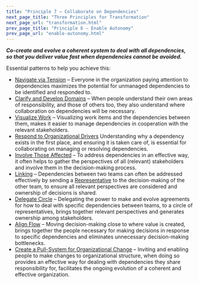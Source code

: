 ```yaml
---
title: "Principle 7 – Collaborate on Dependencies"
next_page_title: "Three Principles for Transformation"
next_page_url: "transformation.html"
prev_page_title: "Principle 6 – Enable Autonomy"
prev_page_url: "enable-autonomy.html"
---
```




**_Co-create and evolve a coherent system to deal with all dependencies, so that you deliver value fast when dependencies cannot be avoided._**

Essential patterns to help you achieve this:

-   [Navigate via Tension](navigate-via-tension.html) – Everyone in the organization paying attention to dependencies maximizes the potential for unmanaged dependencies to be identified and responded to.
-   [Clarify and Develop Domains](clarify-and-develop-domains.html) – When people understand their own areas of responsibility, and those of others too, they also understand where collaboration on dependencies will be necessary.
-   [Visualize Work](visualize-work.html) – Visualizing work items and the dependencies between them, makes it easier to manage dependencies in cooperation with the relevant stakeholders. 
-   [Respond to Organizational Drivers](respond-to-organizational-drivers.html) Understanding why a dependency exists in the first place, and ensuring it is taken care of, is essential for collaborating on managing or resolving dependencies. 
-   [Involve Those Affected](involve-those-affected.html) – To address dependencies in an effective way, it often helps to gather the perspectives of all (relevant) stakeholders and involve them in the decision-making process.
-   [Linking](linking.html) – Dependencies between two teams can often be addressed effectively by sending a [Representative](representative.html) to the decision-making of the other team, to ensure all relevant perspectives are considered and ownership of decisions is shared.
-   [Delegate Circle](delegate-circle.html) – Delegating the power to make and evolve agreements for how to deal with specific dependencies between teams, to a circle of representatives, brings together relevant perspectives and generates ownership among stakeholders. 
-   [Align Flow](align-flow.html) – Moving decision-making close to where value is created, brings together the people necessary for making decisions in response to specific dependencies and eliminates unnecessary decision-making bottlenecks.
-   [Create a Pull-System for Organizational Change](create-a-pull-system-for-organizational-change.html) – Inviting and enabling people to make changes to organizational structure, when doing so provides an effective way for dealing with dependencies they share responsibility for, facilitates the ongoing evolution of a coherent and effective organization.
